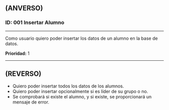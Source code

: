 ## (ANVERSO)
### ID: 001 Insertar Alumno
---

Como usuario quiero poder insertar los datos de un alumno en la base de datos.

**Prioridad:** 1 

---
## (REVERSO)
* Quiero poder insertar todos los datos de los alumnos.
* Quiero poder insertar opcionalmente si es líder de su grupo o no. 
* Se comprobará si existe el alumno, y si existe, se proporcionará un mensaje de error.
